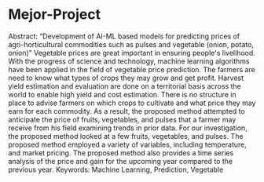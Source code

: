 # Mejor-Project
Abstract: 
“Development of AI-ML based models for predicting prices of 
agri-horticultural commodities such as pulses and vegetable 
(onion, potato, onion)” 
Vegetable prices are great important in ensuring people's livelihood. With the 
progress of science and technology, machine learning algorithms have been 
applied in the field of vegetable price prediction. The farmers are need to know 
what types of crops they may grow and get profit. Harvest yield estimation and 
evaluation are done on a territorial basis across the world to enable high yield and 
cost estimation. There is no structure in place to advise farmers on which crops 
to cultivate and what price they may earn for each commodity. As a result, the 
proposed method attempted to anticipate the price of fruits, vegetables, and pulses 
that a farmer may receive from his field examining trends in prior data. For our 
investigation, the proposed method looked at a few fruits, vegetables, and pulses. 
The proposed method employed a variety of variables, including temperature, and 
market pricing. The proposed method also provides a time series analysis of the 
price and gain for the upcoming year compared to the previous year. 
Keywords: Machine Learning, Prediction, Vegetable 
